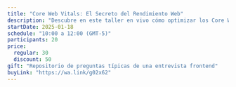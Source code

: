 ```yaml
---
title: "Core Web Vitals: El Secreto del Rendimiento Web"
description: "Descubre en este taller en vivo cómo optimizar los Core Web Vitals para lograr sitios más rápidos, estables y efectivos."
startDate: 2025-01-18
schedule: "10:00 a 12:00 (GMT-5)"
participants: 20
price:
  regular: 30
  discount: 50
gift: "Repositorio de preguntas típicas de una entrevista frontend"
buyLink: "https://wa.link/g02x62"
---
```

